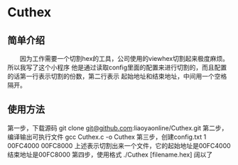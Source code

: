 # Cuthex
## 简单介绍
&emsp;&emsp;因为工作需要一个切割hex的工具，公司使用的viewhex切割起来极度麻烦。所以我写了这个小程序
他是通过读取config里面的配置来进行切割的，而且配置的话第一行表示切割的份数，第二行表示
起始地址和结束地址，中间用一个空格隔开。
## 使用方法
第一步，下载源码
git clone git@github.com:liaoyaonline/Cuthex.git
第二步，编译输出可执行文件
gcc Cuthex.c -o Cuthex
第三步，创建config.txt
1
00FC4000 00FC8000
上述表示切割出来一个文件，它的起始地址是00FC4000结束地址是00FC8000
第四步，使用格式
./Cuthex [filename.hex]
阔以了
